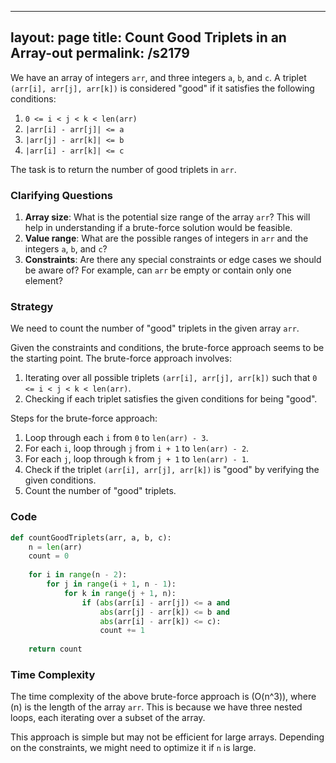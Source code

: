 
---
layout: page
title:  Count Good Triplets in an Array-out
permalink: /s2179
---

We have an array of integers `arr`, and three integers `a`, `b`, and `c`. A triplet `(arr[i], arr[j], arr[k])` is considered "good" if it satisfies the following conditions:
1. `0 <= i < j < k < len(arr)`
2. `|arr[i] - arr[j]| <= a`
3. `|arr[j] - arr[k]| <= b`
4. `|arr[i] - arr[k]| <= c`

The task is to return the number of good triplets in `arr`.

### Clarifying Questions

1. **Array size**: What is the potential size range of the array `arr`? This will help in understanding if a brute-force solution would be feasible.
2. **Value range**: What are the possible ranges of integers in `arr` and the integers `a`, `b`, and `c`?
3. **Constraints**: Are there any special constraints or edge cases we should be aware of? For example, can `arr` be empty or contain only one element?

### Strategy

We need to count the number of "good" triplets in the given array `arr`. 

Given the constraints and conditions, the brute-force approach seems to be the starting point. The brute-force approach involves:
1. Iterating over all possible triplets `(arr[i], arr[j], arr[k])` such that `0 <= i < j < k < len(arr)`.
2. Checking if each triplet satisfies the given conditions for being "good".

Steps for the brute-force approach:
1. Loop through each `i` from `0` to `len(arr) - 3`.
2. For each `i`, loop through `j` from `i + 1` to `len(arr) - 2`.
3. For each `j`, loop through `k` from `j + 1` to `len(arr) - 1`.
4. Check if the triplet `(arr[i], arr[j], arr[k])` is "good" by verifying the given conditions.
5. Count the number of "good" triplets.

### Code

```python
def countGoodTriplets(arr, a, b, c):
    n = len(arr)
    count = 0
    
    for i in range(n - 2):
        for j in range(i + 1, n - 1):
            for k in range(j + 1, n):
                if (abs(arr[i] - arr[j]) <= a and 
                    abs(arr[j] - arr[k]) <= b and 
                    abs(arr[i] - arr[k]) <= c):
                    count += 1
    
    return count
```

### Time Complexity

The time complexity of the above brute-force approach is \(O(n^3)\), where \(n\) is the length of the array `arr`. This is because we have three nested loops, each iterating over a subset of the array. 

This approach is simple but may not be efficient for large arrays. Depending on the constraints, we might need to optimize it if `n` is large.